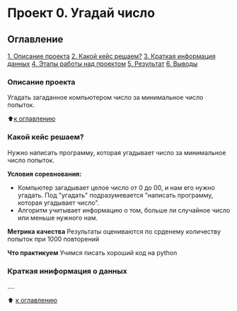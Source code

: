 # Проект 0. Угадай число

## Оглавление
[1. Описание проекта](https://github.com/sDiliara/training_codes/blob/main/project_0)
[2. Какой кейс решаем?](https://github.com/sDiliara/training_codes/blob/main/project_0)
[3. Краткая информация данных](https://github.com/sDiliara/training_codes/blob/main/project_0)
[4. Этапы работы над проектом](https://github.com/sDiliara/training_codes/blob/main/project_0)
[5. Результат](https://github.com/sDiliara/training_codes/blob/main/project_0)
[6. Выводы](https://github.com/sDiliara/training_codes/blob/main/project_0)

### Описание проекта
Угадать загаданное компьютером число за минимальное число попыток.

:arrow_up:[к оглавлению](https://github.com/sDiliara/training_codes/blob/main/project_0)

### Какой кейс решаем?
Нужно написать программу, которая угадывает число за минимальное число попыток.

**Условия соревнования:**
- Компьютер загадывает целое число от 0 до 00, и нам его нужно угадать. Под "угадать" подразумевается "написать программу, которая угадывает число".
- Алгоритм учитывает информацию о том, больше ли случайное число или меньше нужного нам.

**Метрика качества**
Результаты оцениваются по срденему количеству попыток при 1000 повторений

**Что практикуем**
Учимся писать хороший код на python

### Краткая иниформация о данных
....

:arrow_up: [к оглавлению]()